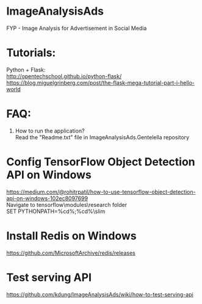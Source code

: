 # ImageAnalysisAds
FYP - Image Analysis for Advertisement in Social Media 

# Tutorials:
Python + Flask:<br/>
http://opentechschool.github.io/python-flask/<br/>
https://blog.miguelgrinberg.com/post/the-flask-mega-tutorial-part-i-hello-world<br/>

# FAQ:
1. How to run the application?<br/>
Read the "Readme.txt" file in ImageAnalysisAds.Gentelella repository

# Config TensorFlow Object Detection API on Windows
https://medium.com/@rohitrpatil/how-to-use-tensorflow-object-detection-api-on-windows-102ec8097699 <br/>
Navigate to tensorflow\modules\research folder <br/>
SET PYTHONPATH=%cd%;%cd%\slim

# Install Redis on Windows
https://github.com/MicrosoftArchive/redis/releases

# Test serving API
https://github.com/kdung/ImageAnalysisAds/wiki/how-to-test-serving-api
